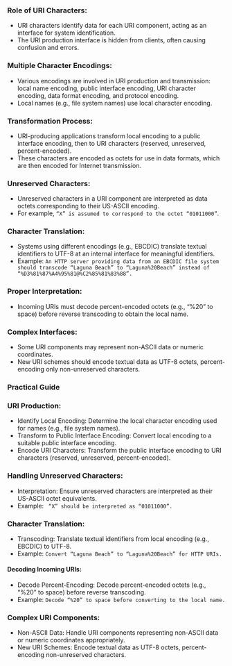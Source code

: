 
### Role of URI Characters:
- URI characters identify data for each URI component, acting as an interface for system identification.
- The URI production interface is hidden from clients, often causing confusion and errors.
### Multiple Character Encodings:
- Various encodings are involved in URI production and transmission: local name encoding, public interface encoding, URI character encoding, data format encoding, and protocol encoding.
- Local names (e.g., file system names) use local character encoding.
### Transformation Process:
- URI-producing applications transform local encoding to a public interface encoding, then to URI characters (reserved, unreserved, percent-encoded).
- These characters are encoded as octets for use in data formats, which are then encoded for Internet transmission.
### Unreserved Characters:
- Unreserved characters in a URI component are interpreted as data octets corresponding to their US-ASCII encoding.
- For example, ````“X” is assumed to correspond to the octet “01011000”````.
### Character Translation:
- Systems using different encodings (e.g., EBCDIC) translate textual identifiers to UTF-8 at an internal interface for meaningful identifiers.
- Example: ````An HTTP server providing data from an EBCDIC file system should transcode “Laguna Beach” to “Laguna%20Beach” instead of “%D3%81%87%A4%95%81@%C2%85%81%83%88”.````
### Proper Interpretation:
- Incoming URIs must decode percent-encoded octets (e.g., “%20” to space) before reverse transcoding to obtain the local name.
### Complex Interfaces:
- Some URI components may represent non-ASCII data or numeric coordinates.
- New URI schemes should encode textual data as UTF-8 octets, percent-encoding only non-unreserved characters.
### Practical Guide
### URI Production:
- Identify Local Encoding: Determine the local character encoding used for names (e.g., file system names).
- Transform to Public Interface Encoding: Convert local encoding to a suitable public interface encoding.
- Encode URI Characters: Transform the public interface encoding to URI characters (reserved, unreserved, percent-encoded).
### Handling Unreserved Characters:
- Interpretation: Ensure unreserved characters are interpreted as their US-ASCII octet equivalents.
- Example: ```` “X” should be interpreted as “01011000”.````
### Character Translation:
- Transcoding: Translate textual identifiers from local encoding (e.g., EBCDIC) to UTF-8.
- Example: ````Convert “Laguna Beach” to “Laguna%20Beach” for HTTP URIs.````
#### Decoding Incoming URIs:
- Decode Percent-Encoding: Decode percent-encoded octets (e.g., “%20” to space) before reverse transcoding.
- Example: ````Decode “%20” to space before converting to the local name.````
### Complex URI Components:
- Non-ASCII Data: Handle URI components representing non-ASCII data or numeric coordinates appropriately.
- New URI Schemes: Encode textual data as UTF-8 octets, percent-encoding non-unreserved characters.